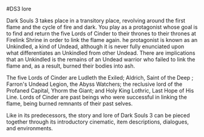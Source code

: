 #DS3 lore

Dark Souls 3 takes place in a transitory place, revolving around the first flame and the cycle of fire and dark.
You play as a protagonist whose goal is to find and return the five Lords of Cinder to their thrones to
 their thrones at Firelink Shrine in order to link the flame again. he protagonist is known as an Unkindled,
a kind of Undead, although it is never fully enunciated upon what differentiates an Unkindled from other Undead. 
There are implications that an Unkindled is the remains of an Undead warrior who failed to link the flame and, 
as a result, burned their bodies into ash.

The five Lords of Cinder are Ludleth the Exiled; Aldrich, Saint of the Deep ; Farron's Undead Legion, the Abyss Watchers;
the reclusive lord of the Profaned Capital, Yhorm the Giant; and Holy King Lothric, Last Hope of His Line.
Lords of Cinder are past beings who were successful in linking the flame, being burned remnants of their past selves.

Like in its predecessors, the story and lore of Dark Souls 3 can be pieced together through its introductory cinematic,
 item descriptions, dialogues, and environments.
